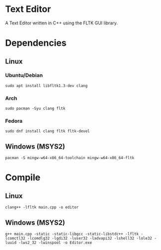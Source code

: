 # Text Editor

A Text Editor written in C++ using the FLTK GUI library.

# Dependencies

## Linux

### Ubuntu/Debian
```
sudo apt install libfltk1.3-dev clang
```
### Arch
```
sudo pacman -Syu clang fltk
```
### Fedora
```
sudo dnf install clang fltk fltk-devel
```

## Windows (MSYS2)
```
pacman -S mingw-w64-x86_64-toolchain mingw-w64-x86_64-fltk
```

# Compile

## Linux

```
clang++ -lfltk main.cpp -o editor
```

## Windows (MSYS2)

```
g++ main.cpp -static -static-libgcc -static-libstdc++ -lfltk -lcomctl32 -lcomdlg32 -lgdi32 -luser32 -ladvapi32 -lshell32 -lole32 -luuid -lws2_32 -lwinspool -o Editor.exe
```
